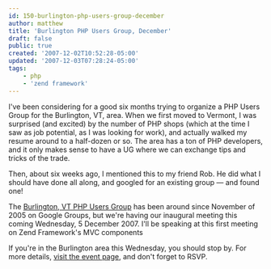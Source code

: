 ```yaml
---
id: 150-burlington-php-users-group-december
author: matthew
title: 'Burlington PHP Users Group, December'
draft: false
public: true
created: '2007-12-02T10:52:28-05:00'
updated: '2007-12-03T07:28:24-05:00'
tags:
    - php
    - 'zend framework'
---
```

I've been considering for a good six months trying to organize a PHP Users Group
for the Burlington, VT, area. When we first moved to Vermont, I was surprised
(and excited) by the number of PHP shops (which at the time I saw as job
potential, as I was looking for work), and actually walked my resume around to a
half-dozen or so. The area has a ton of PHP developers, and it only makes sense
to have a UG where we can exchange tips and tricks of the trade.

Then, about six weeks ago, I mentioned this to my friend Rob. He did what I
should have done all along, and googled for an existing group — and found one!

The [Burlington, VT PHP Users Group](http://groups.google.com/group/Burlington-VT-PHP)
has been around since November of 2005 on Google Groups, but we're having our
inaugural meeting this coming Wednesday, 5 December 2007. I'll be speaking at
this first meeting on Zend Framework's MVC components

If you're in the Burlington area this Wednesday, you should stop by. For more
details, [visit the event page](http://groups.google.com/group/Burlington-VT-PHP/web/meeting-2007-12-05),
and don't forget to RSVP.
